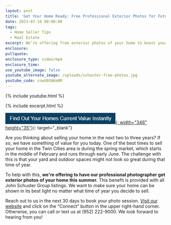 ```yaml
---
layout: post
title: 'Get Your Home Ready: Free Professional Exterior Photos for Future Sellers'
date: 2023-07-10 00:00:00
tags:
  - Home Seller Tips
  - Real Estate
excerpt: We’re offering free exterior photos of your home to boost your listing.
enclosure:
pullquote:
enclosure_type: video/mp4
enclosure_time:
use_youtube_image: false
youtube_alternate_image: /uploads/schuster-free-photos.jpg
youtube_code: cnwU0XAKm0M
---
```

{% include youtube.html %}

{% include excerpt.html %}

[![](/uploads/capture-1.PNG){: width="346" height="35"}](https://johnschustergroup.hifello.com/lp/0e8edd4e-bf94-4c4c-b34d-d94485d77369){: target="_blank"}

Are you thinking about selling your home in the next two to three years? If so, we have something of value for you today. One of the best times to sell your home in the Twin Cities area is during the spring market, which starts in the middle of February and runs through early June. The challenge with this is that your yard and outdoor spaces might not look so great during that time of year.&nbsp;

To help with this, **we're offering to have our professional photographer get exterior photos of your home this summer.** This benefit is provided with all John Schuster Group listings. We want to make sure your home can be shown in its best light no matter what time of year you decide to sell.&nbsp;

Reach out to us in the next 30 days to book your photo session. [Visit our website](https://johnschustergroup.com/) and click on the “Connect” button in the upper right-hand corner. Otherwise, you can call or text us at (952) 222-9000. We look forward to hearing from you!